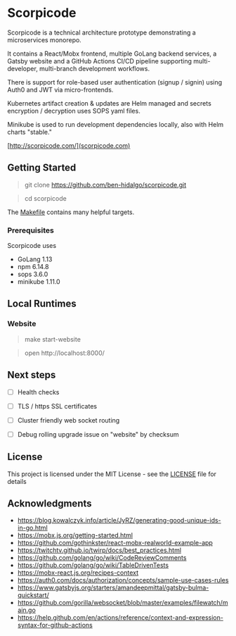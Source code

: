 # Scorpicode

Scorpicode is a technical architecture prototype demonstrating a microservices monorepo.  

It contains a React/Mobx frontend, multiple GoLang backend services, a Gatsby website and a GitHub Actions CI/CD pipeline supporting multi-developer, multi-branch development workflows.

There is support for role-based user authentication (signup / signin) using Auth0 and JWT via micro-frontends.

Kubernetes artifact creation & updates are Helm managed and secrets encryption / decryption uses SOPS yaml files.

Minikube is used to run development dependencies locally, also with Helm charts "stable."

[http://scorpicode.com/](scorpicode.com)

## Getting Started

> git clone https://github.com/ben-hidalgo/scorpicode.git

> cd scorpicode

The [Makefile](Makefile) contains many helpful targets.

### Prerequisites

Scorpicode uses 

* GoLang 1.13 
* npm 6.14.8
* sops 3.6.0
* minikube 1.11.0

## Local Runtimes

### Website

> make start-website

> open http://localhost:8000/

## Next steps

- [ ] Health checks
- [ ] TLS / https SSL certificates 
- [ ] Cluster friendly web socket routing
- [ ] Debug rolling upgrade issue on "website" by checksum


## License

This project is licensed under the MIT License - see the [LICENSE](LICENSE) file for details

## Acknowledgments

* https://blog.kowalczyk.info/article/JyRZ/generating-good-unique-ids-in-go.html
* https://mobx.js.org/getting-started.html
* https://github.com/gothinkster/react-mobx-realworld-example-app
* https://twitchtv.github.io/twirp/docs/best_practices.html
* https://github.com/golang/go/wiki/CodeReviewComments
* https://github.com/golang/go/wiki/TableDrivenTests
* https://mobx-react.js.org/recipes-context
* https://auth0.com/docs/authorization/concepts/sample-use-cases-rules
* https://www.gatsbyjs.org/starters/amandeepmittal/gatsby-bulma-quickstart/
* https://github.com/gorilla/websocket/blob/master/examples/filewatch/main.go
* https://help.github.com/en/actions/reference/context-and-expression-syntax-for-github-actions
